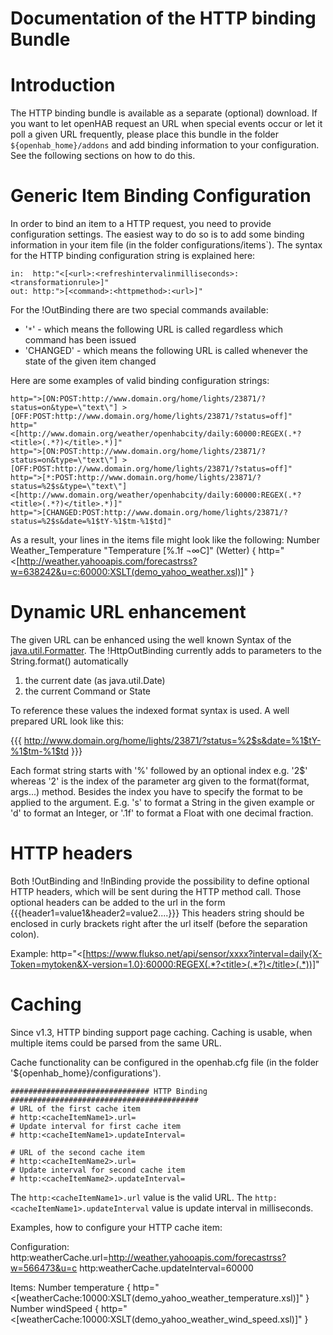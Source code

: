 # Documentation of the HTTP binding Bundle

# Introduction

The HTTP binding bundle is available as a separate (optional) download.
If you want to let openHAB request an URL when special events occur or let it poll a given URL frequently, please place this bundle in the folder `${openhab_home}/addons` and add binding information to your configuration. See the following sections on how to do this. 


# Generic Item Binding Configuration

In order to bind an item to a HTTP request, you need to provide configuration settings. The easiest way to do so is to add some binding information in your item file (in the folder configurations/items`). The syntax for the HTTP binding configuration string is explained here:

    in:  http:"<[<url>:<refreshintervalinmilliseconds>:<transformationrule>]"
    out: http:">[<command>:<httpmethod>:<url>]"

For the !OutBinding there are two special commands available:

- '`*`' - which means the following URL is called regardless which command has been issued
- 'CHANGED' - which means the following URL is called whenever the state of the given item changed


Here are some examples of valid binding configuration strings:

    http=">[ON:POST:http://www.domain.org/home/lights/23871/?status=on&type=\"text\"] >[OFF:POST:http://www.domain.org/home/lights/23871/?status=off]"
    http="<[http://www.domain.org/weather/openhabcity/daily:60000:REGEX(.*?<title>(.*?)</title>.*)]"
    http=">[ON:POST:http://www.domain.org/home/lights/23871/?status=on&type=\"text\"] >[OFF:POST:http://www.domain.org/home/lights/23871/?status=off]"
    http=">[*:POST:http://www.domain.org/home/lights/23871/?status=%2$s&type=\"text\"] <[http://www.domain.org/weather/openhabcity/daily:60000:REGEX(.*?<title>(.*?)</title>.*)]"
    http=">[CHANGED:POST:http://www.domain.org/home/lights/23871/?status=%2$s&date=%1$tY-%1$tm-%1$td]"


As a result, your lines in the items file might look like the following:
    Number Weather_Temperature "Temperature [%.1f ¬∞C]"  <temperature>  (Wetter) { http="<[http://weather.yahooapis.com/forecastrss?w=638242&u=c:60000:XSLT(demo_yahoo_weather.xsl)]" }
    

# Dynamic URL enhancement

The given URL can be enhanced using the well known Syntax of the [java.util.Formatter](http://docs.oracle.com/javase/6/docs/api/java/util/Formatter.html). The !HttpOutBinding currently adds to parameters to the String.format() automatically

1. the current date (as java.util.Date)
1. the current Command or State

To reference these values the indexed format syntax is used. A well prepared URL look like this:

{{{ http://www.domain.org/home/lights/23871/?status=%2$s&date=%1$tY-%1$tm-%1$td }}}

Each format string starts with '%' followed by an optional index e.g. '2$' whereas '2' is the index of the parameter arg given to the format(format, args...) method. Besides the index you have to specify the format to be applied to the argument. E.g. 's' to format a String in the given example or 'd' to format an Integer, or '.1f' to format a Float with one decimal fraction.

# HTTP headers

Both !OutBinding and !InBinding provide the possibility to define optional HTTP headers, which will be sent during the HTTP method call. Those optional headers can be added to the url in the form {{{header1=value1&header2=value2....}}} This headers string should be enclosed in curly brackets right after the url itself (before the separation colon).

Example:
    http="<[https://www.flukso.net/api/sensor/xxxx?interval=daily{X-Token=mytoken&X-version=1.0}:60000:REGEX(.*?<title>(.*?)</title>(.*))]"


# Caching

Since v1.3, HTTP binding support page caching. Caching is usable, when multiple items could be parsed from the same URL.

Cache functionality can be configured in the openhab.cfg file (in the folder '${openhab_home}/configurations').

    ############################### HTTP Binding ##########################################
    # URL of the first cache item
    # http:<cacheItemName1>.url=
    # Update interval for first cache item
    # http:<cacheItemName1>.updateInterval=
    
    # URL of the second cache item
    # http:<cacheItemName2>.url=
    # Update interval for second cache item
    # http:<cacheItemName2>.updateInterval=

The `http:<cacheItemName1>.url` value is the valid URL. 
The `http:<cacheItemName1>.updateInterval` value is update interval in milliseconds.

Examples, how to configure your HTTP cache item:

Configuration:
    http:weatherCache.url=http://weather.yahooapis.com/forecastrss?w=566473&u=c
    http:weatherCache.updateInterval=60000

Items:
    Number temperature { http="<[weatherCache:10000:XSLT(demo_yahoo_weather_temperature.xsl)]" }
    Number windSpeed { http="<[weatherCache:10000:XSLT(demo_yahoo_weather_wind_speed.xsl)]" }